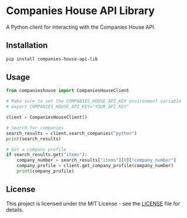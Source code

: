 # Companies House API Library

A Python client for interacting with the Companies House API.

## Installation

```bash
pip install companies-house-api-lib
```

## Usage

```python
from companieshouse import CompaniesHouseClient

# Make sure to set the COMPANIES_HOUSE_API_KEY environment variable
# export COMPANIES_HOUSE_API_KEY="YOUR_API_KEY"

client = CompaniesHouseClient()

# Search for companies
search_results = client.search_companies("python")
print(search_results)

# Get a company profile
if search_results.get("items"):
    company_number = search_results["items"][0]["company_number"]
    company_profile = client.get_company_profile(company_number)
    print(company_profile)
```

## License

This project is licensed under the MIT License - see the [LICENSE](LICENSE) file for details.
